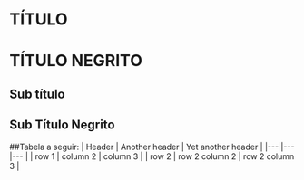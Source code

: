 # TÍTULO

# **TÍTULO NEGRITO**

## Sub título

## **Sub Título Negrito**

##Tabela a seguir:
| Header | Another header | Yet another header |
|--- |--- |--- |
| row 1 | column 2 | column 3 |
| row 2 | row 2 column 2 | row 2 column 3 |
